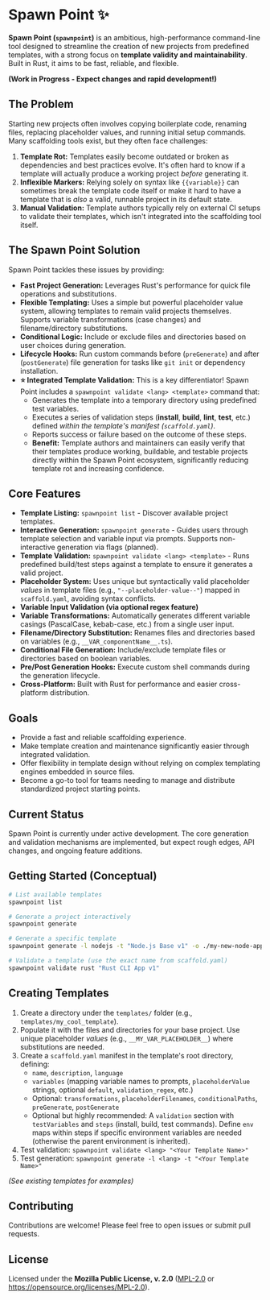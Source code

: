 # Spawn Point ✨

**Spawn Point (`spawnpoint`)** is an ambitious, high-performance command-line tool designed to streamline the creation of new projects from predefined templates, with a strong focus on **template validity and maintainability**. Built in Rust, it aims to be fast, reliable, and flexible.

**(Work in Progress - Expect changes and rapid development!)**

## The Problem

Starting new projects often involves copying boilerplate code, renaming files, replacing placeholder values, and running initial setup commands. Many scaffolding tools exist, but they often face challenges:

1.  **Template Rot:** Templates easily become outdated or broken as dependencies and best practices evolve. It's often hard to know if a template will actually produce a working project *before* generating it.
2.  **Inflexible Markers:** Relying solely on syntax like `{{variable}}` can sometimes break the template code itself or make it hard to have a template that is *also* a valid, runnable project in its default state.
3.  **Manual Validation:** Template authors typically rely on external CI setups to validate their templates, which isn't integrated into the scaffolding tool itself.

## The Spawn Point Solution

Spawn Point tackles these issues by providing:

*   **Fast Project Generation:** Leverages Rust's performance for quick file operations and substitutions.
*   **Flexible Templating:** Uses a simple but powerful placeholder value system, allowing templates to remain valid projects themselves. Supports variable transformations (case changes) and filename/directory substitutions.
*   **Conditional Logic:** Include or exclude files and directories based on user choices during generation.
*   **Lifecycle Hooks:** Run custom commands before (`preGenerate`) and after (`postGenerate`) file generation for tasks like `git init` or dependency installation.
*   **⭐ Integrated Template Validation:** This is a key differentiator! Spawn Point includes a `spawnpoint validate <lang> <template>` command that:
    *   Generates the template into a temporary directory using predefined test variables.
    *   Executes a series of validation steps (**install**, **build**, **lint**, **test**, etc.) defined *within the template's manifest (`scaffold.yaml`)*.
    *   Reports success or failure based on the outcome of these steps.
    *   **Benefit:** Template authors and maintainers can easily verify that their templates produce working, buildable, and testable projects directly within the Spawn Point ecosystem, significantly reducing template rot and increasing confidence.

## Core Features

*   **Template Listing:** `spawnpoint list` - Discover available project templates.
*   **Interactive Generation:** `spawnpoint generate` - Guides users through template selection and variable input via prompts. Supports non-interactive generation via flags (planned).
*   **Template Validation:** `spawnpoint validate <lang> <template>` - Runs predefined build/test steps against a template to ensure it generates a valid project.
*   **Placeholder System:** Uses unique but syntactically valid placeholder *values* in template files (e.g., `"--placeholder-value--"`) mapped in `scaffold.yaml`, avoiding syntax conflicts.
*   **Variable Input Validation (via optional regex feature)**
*   **Variable Transformations:** Automatically generates different variable casings (PascalCase, kebab-case, etc.) from a single user input.
*   **Filename/Directory Substitution:** Renames files and directories based on variables (e.g., `__VAR_componentName__.ts`).
*   **Conditional File Generation:** Include/exclude template files or directories based on boolean variables.
*   **Pre/Post Generation Hooks:** Execute custom shell commands during the generation lifecycle.
*   **Cross-Platform:** Built with Rust for performance and easier cross-platform distribution.

## Goals

*   Provide a fast and reliable scaffolding experience.
*   Make template creation and maintenance significantly easier through integrated validation.
*   Offer flexibility in template design without relying on complex templating engines embedded in source files.
*   Become a go-to tool for teams needing to manage and distribute standardized project starting points.

## Current Status

Spawn Point is currently under active development. The core generation and validation mechanisms are implemented, but expect rough edges, API changes, and ongoing feature additions.

## Getting Started (Conceptual)

```bash
# List available templates
spawnpoint list

# Generate a project interactively
spawnpoint generate

# Generate a specific template
spawnpoint generate -l nodejs -t "Node.js Base v1" -o ./my-new-node-app

# Validate a template (use the exact name from scaffold.yaml)
spawnpoint validate rust "Rust CLI App v1"
```

## Creating Templates

1.  Create a directory under the `templates/` folder (e.g., `templates/my_cool_template`).
2.  Populate it with the files and directories for your base project. Use unique placeholder *values* (e.g., `__MY_VAR_PLACEHOLDER__`) where substitutions are needed.
3.  Create a `scaffold.yaml` manifest in the template's root directory, defining:
    *   `name`, `description`, `language`
    *   `variables` (mapping variable names to prompts, `placeholderValue` strings, optional `default`, `validation_regex`, etc.)
    *   Optional: `transformations`, `placeholderFilenames`, `conditionalPaths`, `preGenerate`, `postGenerate`
    *   Optional but highly recommended: A `validation` section with `testVariables` and `steps` (install, build, test commands). Define `env` maps within steps if specific environment variables are needed (otherwise the parent environment is inherited).
4.  Test validation: `spawnpoint validate <lang> "<Your Template Name>"`
5.  Test generation: `spawnpoint generate -l <lang> -t "<Your Template Name>"`

*(See existing templates for examples)*

## Contributing

Contributions are welcome! Please feel free to open issues or submit pull requests.

## License

Licensed under the **Mozilla Public License, v. 2.0** ([MPL-2.0](LICENSE) or https://opensource.org/licenses/MPL-2.0).